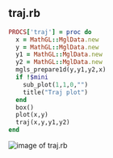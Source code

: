 
## traj.rb

```ruby
PROCS['traj'] = proc do
  x = MathGL::MglData.new
  y = MathGL::MglData.new
  y1 = MathGL::MglData.new
  y2 = MathGL::MglData.new
  mgls_prepare1d(y,y1,y2,x)
  if !$mini
    sub_plot(1,1,0,"")
    title("Traj plot")
  end
  box()
  plot(x,y)
  traj(x,y,y1,y2)
end
```
![image of traj.rb](https://raw.github.com/masa16/ruby-mathgl-sample/master/samples/traj/traj.png)
